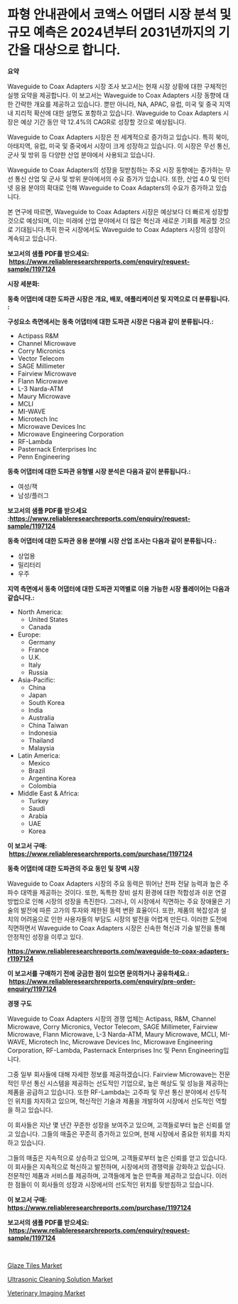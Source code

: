 <p><h1>파형 안내관에서 코액스 어댑터 시장 분석 및 규모 예측은 2024년부터 2031년까지의 기간을 대상으로 합니다.</h1></p><p><strong>요약</strong></p>
<p><p>Waveguide to Coax Adapters 시장 조사 보고서는 현재 시장 상황에 대한 구체적인 실행 요약을 제공합니다. 이 보고서는 Waveguide to Coax Adapters 시장 동향에 대한 간략한 개요를 제공하고 있습니다. 뿐만 아니라, NA, APAC, 유럽, 미국 및 중국 지역 내 지리적 확산에 대한 설명도 포함하고 있습니다. Waveguide to Coax Adapters 시장은 예상 기간 동안 약 12.4%의 CAGR로 성장할 것으로 예상됩니다.</p><p>Waveguide to Coax Adapters 시장은 전 세계적으로 증가하고 있습니다. 특히 북미, 아태지역, 유럽, 미국 및 중국에서 시장이 크게 성장하고 있습니다. 이 시장은 무선 통신, 군사 및 방위 등 다양한 산업 분야에서 사용되고 있습니다.</p><p>Waveguide to Coax Adapters의 성장을 뒷받침하는 주요 시장 동향에는 증가하는 무선 통신 산업 및 군사 및 방위 분야에서의 수요 증가가 있습니다. 또한, 산업 4.0 및 인터넷 응용 분야의 확대로 인해 Waveguide to Coax Adapters의 수요가 증가하고 있습니다.</p><p>본 연구에 따르면, Waveguide to Coax Adapters 시장은 예상보다 더 빠르게 성장할 것으로 예상되며, 이는 미래에 산업 분야에서 더 많은 혁신과 새로운 기회를 제공할 것으로 기대됩니다.특히 한국 시장에서도 Waveguide to Coax Adapters 시장의 성장이 계속되고 있습니다.</p></p>
<p><strong>보고서의 샘플 PDF를 받으세요: &nbsp;<a href="https://www.reliableresearchreports.com/enquiry/request-sample/1197124">https://www.reliableresearchreports.com/enquiry/request-sample/1197124</a></strong></p>
<p><strong>시장 세분화:</strong></p>
<p><strong> 동축 어댑터에 대한 도파관 시장은 개요, 배포, 애플리케이션 및 지역으로 더 분류됩니다. :</strong></p>
<p><strong>구성요소 측면에서는 동축 어댑터에 대한 도파관 시장은 다음과 같이 분류됩니다.:</strong></p>
<p><ul><li>Actipass R&M</li><li>Channel Microwave</li><li>Corry Micronics</li><li>Vector Telecom</li><li>SAGE Millimeter</li><li>Fairview Microwave</li><li>Flann Microwave</li><li>L-3 Narda-ATM</li><li>Maury Microwave</li><li>MCLI</li><li>MI-WAVE</li><li>Microtech Inc</li><li>Microwave Devices Inc</li><li>Microwave Engineering Corporation</li><li>RF-Lambda</li><li>Pasternack Enterprises Inc</li><li>Penn Engineering</li></ul></p>
<p><strong> 동축 어댑터에 대한 도파관 유형별 시장 분석은 다음과 같이 분류됩니다.:</strong></p>
<p><ul><li>여성/잭</li><li>남성/플러그</li></ul></p>
<p><strong>보고서의 샘플 PDF를 받으세요 :<a href="https://www.reliableresearchreports.com/enquiry/request-sample/1197124">https://www.reliableresearchreports.com/enquiry/request-sample/1197124</a></strong></p>
<p><strong> 동축 어댑터에 대한 도파관 응용 분야별 시장 산업 조사는 다음과 같이 분류됩니다.:</strong></p>
<p><ul><li>상업용</li><li>밀리터리</li><li>우주</li></ul></p>
<p><strong>지역 측면에서 동축 어댑터에 대한 도파관 지역별로 이용 가능한 시장 플레이어는 다음과 같습니다.:</strong></p>
<p><ul>
    <li>
        North America:
        <ul>
            <li>United States</li>
            <li>Canada</li>
        </ul>
    </li>
    <li>
        Europe:
        <ul>
            <li>Germany</li>
            <li>France</li>
            <li>U.K.</li>
            <li>Italy</li>
            <li>Russia</li>
        </ul>
    </li>
    <li>
        Asia-Pacific:
        <ul>
            <li>China</li>
            <li>Japan</li>
            <li>South Korea</li>
            <li>India</li>
            <li>Australia</li>
            <li>China Taiwan</li>
            <li>Indonesia</li>
            <li>Thailand</li>
            <li>Malaysia</li>
        </ul>
    </li>
    <li>
        Latin America:
        <ul>
            <li>Mexico</li>
            <li>Brazil</li>
            <li>Argentina Korea</li>
            <li>Colombia</li>
        </ul>
    </li>
    <li>
        Middle East & Africa:
        <ul>
            <li>Turkey</li>
            <li>Saudi</li>
            <li>Arabia</li>
            <li>UAE</li>
            <li>Korea</li>
        </ul>
    </li>
    </ul></p>
<p><strong>이 보고서 구매: &nbsp;<a href="https://www.reliableresearchreports.com/purchase/1197124">https://www.reliableresearchreports.com/purchase/1197124</a></strong></p>
<p><strong>동축 어댑터에 대한 도파관의 주요 동인 및 장벽 시장</strong></p>
<p><p>Waveguide to Coax Adapters 시장의 주요 동력은 뛰어난 전파 전달 능력과 높은 주파수 대역을 제공하는 것이다. 또한, 독특한 장비 설치 환경에 대한 적합성과 쉬운 연결 방법으로 인해 시장의 성장을 촉진한다. 그러나, 이 시장에서 직면하는 주요 장애물은 기술의 발전에 따른 고가의 투자와 제한된 동력 변환 효율이다. 또한, 제품의 복잡성과 설치의 어려움으로 인한 사용자들의 부담도 시장의 발전을 어렵게 만든다. 이러한 도전에 직면하면서 Waveguide to Coax Adapters 시장은 신속한 혁신과 기술 발전을 통해 안정적인 성장을 이루고 있다.</p></p>
<p><strong><a href="https://www.reliableresearchreports.com/waveguide-to-coax-adapters-r1197124">https://www.reliableresearchreports.com/waveguide-to-coax-adapters-r1197124</a></strong></p>
<p><strong>이 보고서를 구매하기 전에 궁금한 점이 있으면 문의하거나 공유하세요.: &nbsp;<a href="https://www.reliableresearchreports.com/enquiry/pre-order-enquiry/1197124">https://www.reliableresearchreports.com/enquiry/pre-order-enquiry/1197124</a></strong></p>
<p><strong>경쟁 구도</strong></p>
<p><p>Waveguide to Coax Adapters 시장의 경쟁 업체는 Actipass, R&M, Channel Microwave, Corry Micronics, Vector Telecom, SAGE Millimeter, Fairview Microwave, Flann Microwave, L-3 Narda-ATM, Maury Microwave, MCLI, MI-WAVE, Microtech Inc, Microwave Devices Inc, Microwave Engineering Corporation, RF-Lambda, Pasternack Enterprises Inc 및 Penn Engineering입니다.</p><p>그중 일부 회사들에 대해 자세한 정보를 제공하겠습니다. Fairview Microwave는 전문적인 무선 통신 시스템을 제공하는 선도적인 기업으로, 높은 해상도 및 성능을 제공하는 제품을 공급하고 있습니다. 또한 RF-Lambda는 고주파 및 무선 통신 분야에서 선두적인 위치를 차지하고 있으며, 혁신적인 기술과 제품을 개발하여 시장에서 선도적인 역할을 하고 있습니다.</p><p>이 회사들은 지난 몇 년간 꾸준한 성장을 보여주고 있으며, 고객들로부터 높은 신뢰를 얻고 있습니다. 그들의 매출은 꾸준히 증가하고 있으며, 현재 시장에서 중요한 위치를 차지하고 있습니다.</p><p>그들의 매출은 지속적으로 상승하고 있으며, 고객들로부터 높은 신뢰를 얻고 있습니다. 이 회사들은 지속적으로 혁신하고 발전하며, 시장에서의 경쟁력을 강화하고 있습니다. 전문적인 제품과 서비스를 제공하며, 고객들에게 높은 만족을 제공하고 있습니다. 이러한 점들이 이 회사들의 성장과 시장에서의 선도적인 위치를 뒷받침하고 있습니다.</p></p>
<p><strong>이 보고서 구매: &nbsp; <a href="https://www.reliableresearchreports.com/purchase/1197124">https://www.reliableresearchreports.com/purchase/1197124</a></strong></p>
<p><strong>보고서의 샘플 PDF를 받으세요: &nbsp;<a href="https://www.reliableresearchreports.com/enquiry/request-sample/1197124">https://www.reliableresearchreports.com/enquiry/request-sample/1197124</a></strong><strong></strong></p>
<p>&nbsp;</p>
<p><p><a href="https://www.linkedin.com/pulse/insights-glaze-tiles-market-size-analysing-share-trends-growth-bypec?trackingId=OJLMaoFckPD%2B6fO4d9cYMQ%3D%3D">Glaze Tiles Market</a></p><p><a href="https://www.linkedin.com/pulse/ultrasonic-cleaning-solution-market-share-amp-new-trends-analysis-xxmhf?trackingId=yGceBXg4FiuUfVAGYMBlWw%3D%3D">Ultrasonic Cleaning Solution Market</a></p><p><a href="https://github.com/ChiragRP21/Market-Research-Report-List-4/blob/main/veterinary-imaging-market.md">Veterinary Imaging Market</a></p></p>